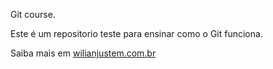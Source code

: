 Git course.

Este é um repositorio teste para ensinar como o Git funciona.

Saiba mais em [wilianjustem.com.br](http://wilianjustem.com.br)
